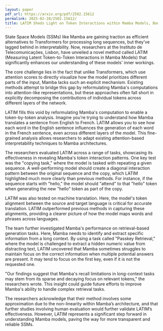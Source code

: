```yaml
---
layout: paper
pdf_url: https://arxiv.org/pdf/2502.15612
permalink: 2025-02-28/2502.15612/
title: LATIM Sheds Light on Token Interactions within Mamba Models, Boosting Interpretability
---
```




State Space Models (SSMs) like Mamba are gaining traction as efficient alternatives to Transformers for processing long sequences, but they've lagged behind in interpretability. Now, researchers at the Instituto de Telecomunicações, Lisbon, have unveiled a novel method called LATIM (Measuring Latent Token-to-Token Interactions in Mamba Models) that significantly enhances our understanding of these models' inner workings.

The core challenge lies in the fact that unlike Transformers, which use attention scores to directly visualize how the model prioritizes different parts of the input, Mamba lacks such an explicit mechanism. Existing methods attempt to bridge this gap by reformulating Mamba's computations into attention-like representations, but these approaches often fall short in explicitly decomposing the contributions of individual tokens across different layers of the network.

LATIM fills this void by reformulating Mamba's computation to enable a token-by-token analysis.  Imagine you're trying to understand how Mamba translates a sentence from English to French.  LATIM allows you to see how each word in the English sentence influences the generation of each word in the French sentence, even across different layers of the model.  This fine-grained analysis allows researchers to adapt existing attention-based interpretability techniques to Mamba architectures.

The researchers evaluated LATIM across a range of tasks, showcasing its effectiveness in revealing Mamba's token interaction patterns. One key test was the "copying task," where the model is tasked with repeating a given sequence. A well-performing model should create a diagonal interaction pattern between the original sequence and the copy, which LATIM highlighted much more clearly than previous methods. For instance, if the sequence starts with "hello," the model should "attend" to that "hello" token when generating the new "hello" token as part of the copy.

LATIM was also tested on machine translation. Here, the model's token alignment between the source and target language is critical for accurate translation. LATIM outperformed previous methods in capturing these alignments, providing a clearer picture of how the model maps words and phrases across languages.

The team further investigated Mamba's performance on retrieval-based generation tasks. Here, Mamba needs to identify and extract specific information from a long context. By using a task called "Passkey Retrieval," where the model is challenged to extract a hidden numeric value from distracting text, LATIM uncovered that Mamba sometimes struggles to maintain focus on the correct information when multiple potential answers are present. It may tend to focus on the first key, even if it is not the requested one.

"Our findings suggest that Mamba's recall limitations in long-context tasks may stem from its sparse and decaying focus on relevant tokens," the researchers wrote.  This insight could guide future efforts to improve Mamba's ability to handle complex retrieval tasks.

The researchers acknowledge that their method involves some approximation due to the non-linearity within Mamba’s architecture, and that further studies involving human evaluation would further validate LATIM’s effectiveness. However, LATIM represents a significant step forward in understanding Mamba models, paving the way for more transparent and reliable SSMs.